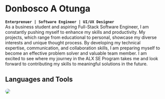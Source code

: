 # Donbosco A Otunga  
**`Enterprenuer | Software Engineer | UI/UX Designer`**    
As a business student and aspiring Full-Stack Software Engineer, I am constantly pushing myself to enhance my skills and productivity. My projects, which range from educational to personal, showcase my diverse interests and unique thought process. By developing my technical expertise, communication, and collaboration skills, I am preparing myself to become an effective problem solver and valuable team member. I am excited to see where my journey in the ALX SE Program takes me and look forward to contributing my skills to meaningful solutions in the future.
## Languages and Tools
<p align="left" height = "40">
    <img style="border-radius: 50%;" src="https://skillicons.dev/icons?i=html,css,js,py,bash,c,ai,ps,xd,git,linux" />
</p>
<!--![Don's GitHub stats](https://github-readme-stats.vercel.app/api?username=dbao-don&show_icons=true&theme=merko)-->
<!--
**dbao-don/dbao-don** is a ✨ _special_ ✨ repository because its `README.md` (this file) appears on your GitHub profile.

Here are some ideas to get you started:

- 🔭 I’m currently working on ...
- 🌱 I’m currently learning ...
- 👯 I’m looking to collaborate on ...
- 🤔 I’m looking for help with ...
- 💬 Ask me about ...
- 📫 How to reach me: ...
- 😄 Pronouns: ...
- ⚡ Fun fact: ...
-->
